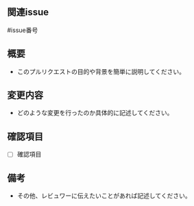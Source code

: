 ## 関連issue
#issue番号

## 概要
- このプルリクエストの目的や背景を簡単に説明してください。

## 変更内容
- どのような変更を行ったのか具体的に記述してください。

## 確認項目
- [ ] 確認項目

## 備考
- その他、レビュワーに伝えたいことがあれば記述してください。